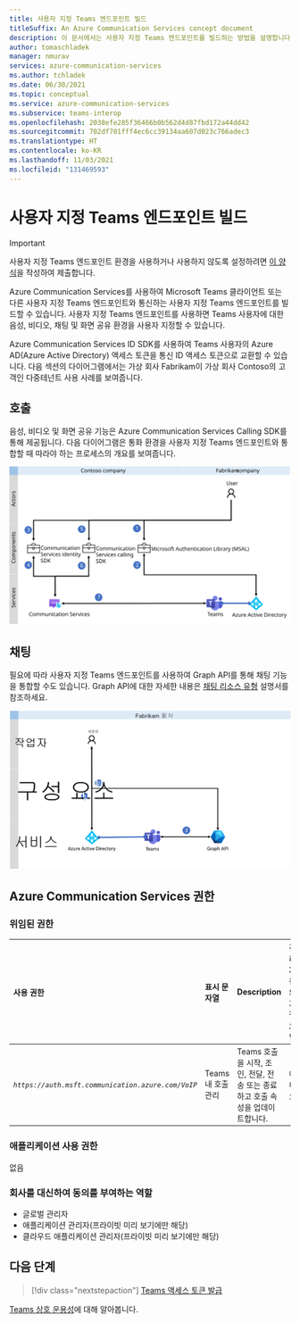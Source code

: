 ```yaml
---
title: 사용자 지정 Teams 엔드포인트 빌드
titleSuffix: An Azure Communication Services concept document
description: 이 문서에서는 사용자 지정 Teams 엔드포인트를 빌드하는 방법을 설명합니다.
author: tomaschladek
manager: nmurav
services: azure-communication-services
ms.author: tchladek
ms.date: 06/30/2021
ms.topic: conceptual
ms.service: azure-communication-services
ms.subservice: teams-interop
ms.openlocfilehash: 2038efe285f36466b0b562d4d87fbd172a44dd42
ms.sourcegitcommit: 702df701fff4ec6cc39134aa607d023c766adec3
ms.translationtype: HT
ms.contentlocale: ko-KR
ms.lasthandoff: 11/03/2021
ms.locfileid: "131469593"
---
```

# <a name="build-a-custom-teams-endpoint"></a>사용자 지정 Teams 엔드포인트 빌드

> [!IMPORTANT]
> 사용자 지정 Teams 엔드포인트 환경을 사용하거나 사용하지 않도록 설정하려면 [이 양식](https://forms.office.com/r/B8p5KqCH19)을 작성하여 제출합니다.

Azure Communication Services를 사용하여 Microsoft Teams 클라이언트 또는 다른 사용자 지정 Teams 엔드포인트와 통신하는 사용자 지정 Teams 엔드포인트를 빌드할 수 있습니다. 사용자 지정 Teams 엔드포인트를 사용하면 Teams 사용자에 대한 음성, 비디오, 채팅 및 화면 공유 환경을 사용자 지정할 수 있습니다.

Azure Communication Services ID SDK를 사용하여 Teams 사용자의 Azure AD(Azure Active Directory) 액세스 토큰을 통신 ID 액세스 토큰으로 교환할 수 있습니다. 다음 섹션의 다이어그램에서는 가상 회사 Fabrikam이 가상 회사 Contoso의 고객인 다중테넌트 사용 사례를 보여줍니다.

## <a name="calling"></a>호출 

음성, 비디오 및 화면 공유 기능은 Azure Communication Services Calling SDK를 통해 제공됩니다. 다음 다이어그램은 통화 환경을 사용자 지정 Teams 엔드포인트와 통합할 때 따라야 하는 프로세스의 개요를 보여줍니다.

![사용자 지정 Teams 엔드포인트 환경에 대해 호출 기능을 사용하도록 설정하는 프로세스의 다이어그램입니다.](./media/teams-identities/teams-identity-calling-overview.svg)

## <a name="chat"></a>채팅

필요에 따라 사용자 지정 Teams 엔드포인트를 사용하여 Graph API를 통해 채팅 기능을 통합할 수도 있습니다. Graph API에 대한 자세한 내용은 [채팅 리소스 유형](/graph/api/channel-post-messages) 설명서를 참조하세요. 

![사용자 지정 Teams 엔드포인트 환경에 대해 채팅 기능을 사용하도록 설정하는 프로세스의 다이어그램입니다.](./media/teams-identities/teams-identity-chat-overview.png)

## <a name="azure-communication-services-permissions"></a>Azure Communication Services 권한

### <a name="delegated-permissions"></a>위임된 권한

|   사용 권한    |  표시 문자열   |  Description | 관리자 동의가 필요함 | 지원되는 Microsoft 계정 |
|:--- |:--- |:--- |:--- |:--- |
| _`https://auth.msft.communication.azure.com/VoIP`_ | Teams 내 호출 관리 | Teams 호출을 시작, 조인, 전달, 전송 또는 종료하고 호출 속성을 업데이트합니다. | 아니요 | 아니요 |

### <a name="application-permissions"></a>애플리케이션 사용 권한

없음

### <a name="roles-for-granting-consent-on-behalf-of-a-company"></a>회사를 대신하여 동의를 부여하는 역할

- 글로벌 관리자
- 애플리케이션 관리자(프라이빗 미리 보기에만 해당)
- 클라우드 애플리케이션 관리자(프라이빗 미리 보기에만 해당)

## <a name="next-steps"></a>다음 단계

> [!div class="nextstepaction"]
> [Teams 액세스 토큰 발급](../quickstarts/manage-teams-identity.md)

[Teams 상호 운용성](./teams-interop.md)에 대해 알아봅니다.
